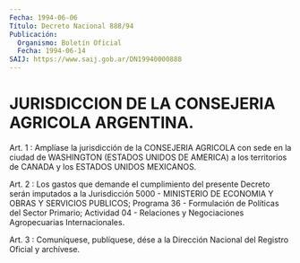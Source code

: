 ```yaml
---
Fecha: 1994-06-06
Título: Decreto Nacional 888/94
Publicación:
  Organismo: Boletín Oficial
  Fecha: 1994-06-14
SAIJ: https://www.saij.gob.ar/DN19940000888
---
```

# JURISDICCION DE LA CONSEJERIA AGRICOLA ARGENTINA.

<a id="1"></a>
Art. 1 : Amplíase la jurisdicción de la CONSEJERIA AGRICOLA con sede  en  la ciudad de WASHINGTON (ESTADOS UNIDOS DE AMERICA) a los territorios de CANADA y los ESTADOS UNIDOS MEXICANOS.

<a id="2"></a>
Art.  2  : Los gastos que demande el cumplimiento del presente Decreto serán imputados  a  la  Jurisdicción  5000  - MINISTERIO DE ECONOMIA  Y  OBRAS Y SERVICIOS PUBLICOS; Programa 36 -  Formulación de Políticas del  Sector  Primario;  Actividad  04  -  Relaciones y Negociaciones Agropecuarias Internacionales.

<a id="3"></a>
Art. 3 : Comuníquese, publíquese, dése a la Dirección Nacional del Registro Oficial y archívese.